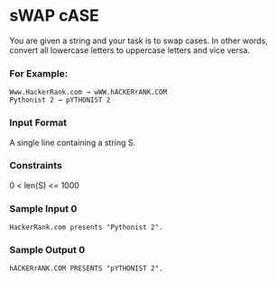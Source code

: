 # sWAP cASE

You are given a string and your task is to swap cases. In other words, convert all lowercase letters to uppercase letters and vice versa.

### For Example:
```
Www.HackerRank.com → wWW.hACKERrANK.COM
Pythonist 2 → pYTHONIST 2
```

### Input Format

A single line containing a string S.

### Constraints
0 < len(S) <= 1000

### Sample Input 0
```
HackerRank.com presents "Pythonist 2".
```

### Sample Output 0
```
hACKERrANK.COM PRESENTS "pYTHONIST 2".
```
